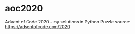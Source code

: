 # aoc2020

Advent of Code 2020 - my solutions in Python
Puzzle source: https://adventofcode.com/2020
